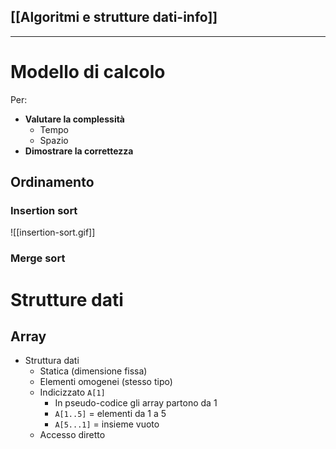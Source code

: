 
## [[Algoritmi e strutture dati-info]]

---

# Modello di calcolo 
Per: 
- **Valutare la complessità**
	- Tempo
	- Spazio
- **Dimostrare la correttezza**

## Ordinamento 

### Insertion sort 
![[insertion-sort.gif]]
### Merge sort 

# Strutture dati 
## Array 
- Struttura dati 
	- Statica (dimensione fissa)
	- Elementi omogenei (stesso tipo)
	- Indicizzato `A[1]` 
		- In pseudo-codice gli array partono da 1 
		- `A[1..5]` = elementi da 1  a 5
		- `A[5...1]` = insieme vuoto 
	- Accesso diretto 



